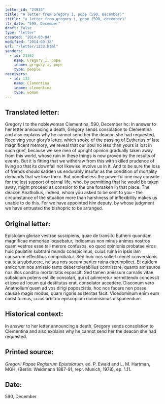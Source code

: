 ```yaml
---
letter_id: "24934"
title: "A letter from Gregory I, pope (590, December)"
ititle: "a letter from gregory i, pope (590, december)"
ltr_date: "590, December"
draft: false
type: "letter"
created: "2014-03-04"
modified: "2014-09-18"
url: "/letter/1233.html"
senders:
  - id: 21362
    name: Gregory I, pope
    iname: gregory i, pope
    type: people
receivers:
  - id: 132
    name: Clementina
    iname: clementina
    type: woman
---
```

<h2> Translated letter:</h2>Gregory I to the noblewoman Clementina, 590, December
hc:  In answer to her letter announcing a death, Gregory sends consolation to Clementina and also explains why he cannot send her the deacon she had requested.
	Receiving your glory’s letter, which spoke of the passing of Eutherius of late magnificent memory, we reveal that our soul no less than yours is lost in such grief, because we see men of upright opinion gradually taken away from this world, whose ruin in these things is now proved by the results of events.  But it is fitting that we withdraw from this with skilled prudence of living so that its downfall not likewise involve us in it.  And to be sure the loss of friends should sadden us endurably insofar as the condition of mortality demands that we lose them.  But nonetheless the powerful one may console for the lost support of carnal life, who, by permitting that he would be taken away, might proceed as consolor to the one forsaken in that place.
	The deacon Anatholius, indeed, whom you asked to be sent to you – the circumstance of the situation more than harshness of inflexibility makes us unable to do this.  For we have appointed him deputy, by whose judgment we have entrusted the bishopric to be arranged.
<h2 class="mt-4"> Original letter:</h2>Epistolam gloriae vestrae suscipiens, quae de transitu Eutherii quondam magnificae memoriae loquebatur, indicamus non minus animos nostros quam vestros esse tali merore confusos, eo quod opinionis probatae viros huic paulatim subtrahi mundo conspicimus, cuius ruina in ipsis iam causarum effectibus comprobatur. Sed huic nos sollerti decet conversionis cautela subducere, ne sua nos secum pariter ruina circumplicet. Et quidem amicorum nos amissio tanto debet tolerabilius contristare, quanto amissuros nos illos conditio mortalitatis exposcit. Sed tamen amissum carnalis vitae subsidium potens est ille consolari, qui ut adimeretur permittendo concessit et ipse ad locum qui destitutus erat, consolator accedere.
Diaconum vero Anatholium'quem ad vos dirigi poposcistis, hoc nos facere non posse causae magis modus, quam rigoris austeritas facit. Vicedominum enim eum constituimus, cuius arbitrio episcopium commisimus disponendum.
<h2 class="mt-4"> Historical context:</h2>In answer to her letter announcing a death, Gregory sends consolation to Clementina and also explains why he cannot send her the deacon she had requested.
<h2 class="mt-4"> Printed source:</h2><p><em>Gregorii Papae Registrum Epistolarum,</em> ed. P. Ewald and L. M. Hartman, MGH, (Berlin: Weidmann 1887-91, repr. Munich, 1978), ep. 1.11.</p><h2 class="mt-4"> Date:</h2>590, December
